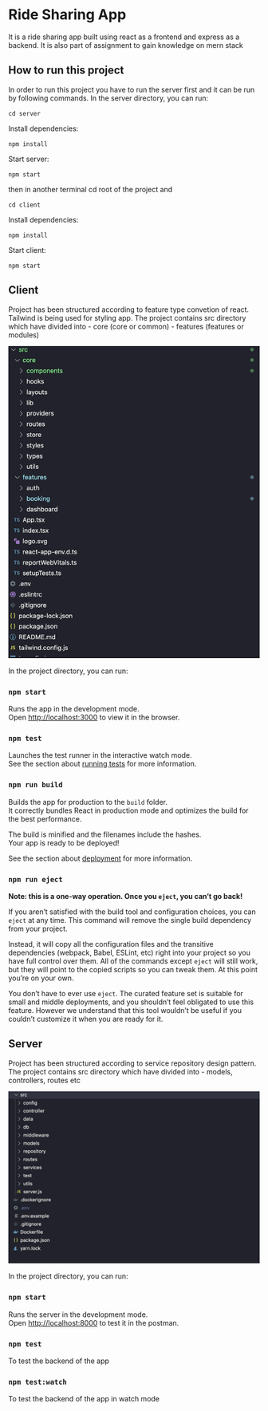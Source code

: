 # Ride Sharing App

It is a ride sharing app built using react as a frontend and express as a backend. It is also part of assignment to gain knowledge on mern stack

## How to run this project

In order to run this project you have to run the server first and it can be run by following commands. In the server directory, you can run:

```console
cd server
```

Install dependencies:

```console
npm install
```

Start server:

```console
npm start
```

then in another terminal cd root of the project and

```console
cd client
```

Install dependencies:

```console
npm install
```

Start client:

```console
npm start
```

## Client

Project has been structured according to feature type convetion of react. Tailwind is being used for styling app. The project contains src directory which have divided into - core (core or common) - features (features or modules)

![Alt text](client/public/fe_project_structure.png?raw=true "Client Project Structure")

In the project directory, you can run:

### `npm start`

Runs the app in the development mode.\
Open [http://localhost:3000](http://localhost:3000) to view it in the browser.

### `npm test`

Launches the test runner in the interactive watch mode.\
See the section about [running tests](https://facebook.github.io/create-react-app/docs/running-tests) for more information.

### `npm run build`

Builds the app for production to the `build` folder.\
It correctly bundles React in production mode and optimizes the build for the best performance.

The build is minified and the filenames include the hashes.\
Your app is ready to be deployed!

See the section about [deployment](https://facebook.github.io/create-react-app/docs/deployment) for more information.

### `npm run eject`

**Note: this is a one-way operation. Once you `eject`, you can’t go back!**

If you aren’t satisfied with the build tool and configuration choices, you can `eject` at any time. This command will remove the single build dependency from your project.

Instead, it will copy all the configuration files and the transitive dependencies (webpack, Babel, ESLint, etc) right into your project so you have full control over them. All of the commands except `eject` will still work, but they will point to the copied scripts so you can tweak them. At this point you’re on your own.

You don’t have to ever use `eject`. The curated feature set is suitable for small and middle deployments, and you shouldn’t feel obligated to use this feature. However we understand that this tool wouldn’t be useful if you couldn’t customize it when you are ready for it.

## Server

Project has been structured according to service repository design pattern. The project contains src directory which have divided into - models, controllers, routes etc

![Alt text](server/src/screenshot/be_project_structure.png?raw=true "Server Project Structure")

In the project directory, you can run:

### `npm start`

Runs the server in the development mode.\
Open [http://localhost:8000](http://localhost:8000) to test it in the postman.

### `npm test`

To test the backend of the app

### `npm test:watch`

To test the backend of the app in watch mode
